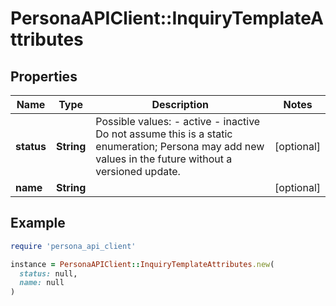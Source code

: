 # PersonaAPIClient::InquiryTemplateAttributes

## Properties

| Name | Type | Description | Notes |
| ---- | ---- | ----------- | ----- |
| **status** | **String** | Possible values: - active - inactive  Do not assume this is a static enumeration; Persona may add new values in the future without a versioned update. | [optional] |
| **name** | **String** |  | [optional] |

## Example

```ruby
require 'persona_api_client'

instance = PersonaAPIClient::InquiryTemplateAttributes.new(
  status: null,
  name: null
)
```

